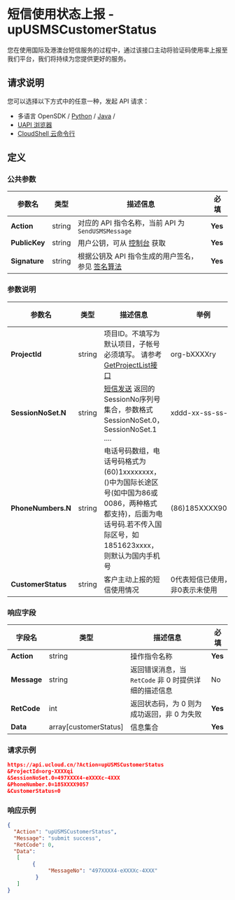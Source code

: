 # 短信使用状态上报 - upUSMSCustomerStatus

您在使用国际及港澳台短信服务的过程中，通过该接口主动将验证码使用率上报至我们平台，我们将持续为您提供更好的服务。



## 请求说明

您可以选择以下方式中的任意一种，发起 API 请求：

- 多语言 OpenSDK / [Python](https://github.com/ucloud/ucloud-sdk-python3) / [Java](https://github.com/ucloud/ucloud-sdk-java) /
- [UAPI 浏览器](https://console.ucloud.cn/uapi/detail?id=SendUSMSMessage)
- [CloudShell 云命令行](https://shell.ucloud.cn/)



## 定义

### 公共参数

| 参数名        | 类型   | 描述信息                                                     | 必填    |
| ------------- | ------ | ------------------------------------------------------------ | ------- |
| **Action**    | string | 对应的 API 指令名称，当前 API 为 `SendUSMSMessage`           | **Yes** |
| **PublicKey** | string | 用户公钥，可从 [控制台](https://console.ucloud.cn/uapi/apikey) 获取 | **Yes** |
| **Signature** | string | 根据公钥及 API 指令生成的用户签名，参见 [签名算法](https://docs.ucloud.cn/api/summary/signature) | **Yes** |



### 参数说明

| 参数名             | 类型   | 描述信息                                                     | 举例                           | 必填 |
| ------------------ | ------ | ------------------------------------------------------------ | ------------------------------ | ---- |
| **ProjectId**      | string | 项目ID。不填写为默认项目，子帐号必须填写。 请参考[GetProjectList接口](https://docs.ucloud.cn/api/summary/get_project_list) | org-bXXXXry                    | Yes  |
| **SessionNoSet.N** | string | [短信发送](https://docs.ucloud.cn/api/usms-api/send_usms_message) 返回的SessionNo序列号集合，参数格式 SessionNoSet.0，SessionNoSet.1 .... | xddd-xx-ss-ss-ss               | Yes  |
| **PhoneNumbers.N** | string | 电话号码数组，电话号码格式为(60)1xxxxxxxx，()中为国际长途区号(如中国为86或0086，两种格式都支持)，后面为电话号码.若不传入国际区号，如1851623xxxx，则默认为国内手机号 | (86)185XXXX9057                | No   |
| **CustomerStatus** | string | 客户主动上报的短信使用情况                                   | 0代表短信已使用，非0表示未使用 | No   |



### 响应字段

| 字段名      | 类型                  | 描述信息                                             | 必填    |
| ----------- | --------------------- | ---------------------------------------------------- | ------- |
| **Action**  | string                | 操作指令名称                                         | **Yes** |
| **Message** | string                | 返回错误消息，当 `RetCode` 非 0 时提供详细的描述信息 | No      |
| **RetCode** | int                   | 返回状态码，为 0 则为成功返回，非 0 为失败           | **Yes** |
| **Data**    | array[customerStatus] | 信息集合                                             | **Yes** |



### 请求示例

```json
https://api.ucloud.cn/?Action=upUSMSCustomerStatus
&ProjectId=org-XXXXqi
&SessionNoSet.0=497XXXX4-eXXXXc-4XXX
&PhoneNumber.0=185XXXX9057
&CustomerStatus=0
```



### 响应示例

```json
{
  "Action": "upUSMSCustomerStatus",
  "Message": "submit success",
  "RetCode": 0,
  "Data": 
   [
  	    {
   	  		 "MessageNo": "497XXXX4-eXXXXc-4XXX"
  	 	 }
   ]
}
```


